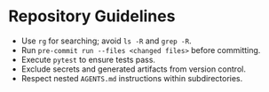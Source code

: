 # Repository Guidelines

- Use `rg` for searching; avoid `ls -R` and `grep -R`.
- Run `pre-commit run --files <changed files>` before committing.
- Execute `pytest` to ensure tests pass.
- Exclude secrets and generated artifacts from version control.
- Respect nested `AGENTS.md` instructions within subdirectories.
